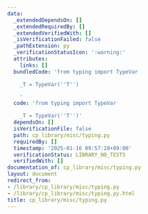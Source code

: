 ```yaml
---
data:
  _extendedDependsOn: []
  _extendedRequiredBy: []
  _extendedVerifiedWith: []
  _isVerificationFailed: false
  _pathExtension: py
  _verificationStatusIcon: ':warning:'
  attributes:
    links: []
  bundledCode: 'from typing import TypeVar

    _T = TypeVar(''T'')

    '
  code: 'from typing import TypeVar

    _T = TypeVar(''T'')'
  dependsOn: []
  isVerificationFile: false
  path: cp_library/misc/typing.py
  requiredBy: []
  timestamp: '2025-01-16 09:57:28+09:00'
  verificationStatus: LIBRARY_NO_TESTS
  verifiedWith: []
documentation_of: cp_library/misc/typing.py
layout: document
redirect_from:
- /library/cp_library/misc/typing.py
- /library/cp_library/misc/typing.py.html
title: cp_library/misc/typing.py
---
```


